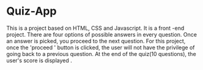 # Quiz-App
This is a project based on HTML, CSS and Javascript. 
It is a front -end project.
There are four options of possible answers in every question. Once an answer is picked, you proceed to the next question.
For this project, once the 'proceed ' button is clicked, the user will not have the privilege of going back to a previous question.
At the end of the quiz(10 questions), the user's score is displayed . 
